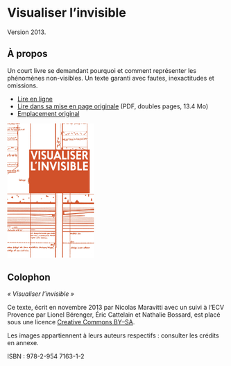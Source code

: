 Visualiser l’invisible
===

Version 2013.

## À propos

Un court livre se demandant pourquoi et comment représenter les phénomènes non-visibles. Un texte garanti avec fautes, inexactitudes et omissions.

* [Lire en ligne](https://nclm.gitbooks.io/invisible/content/)
* [Lire dans sa mise en page originale](http://probablement.net/invisible/pdf/visualiser_l'invisible_ebook_1.1_doubles.pdf) (PDF, doubles pages, 13.4 Mo)
* [Emplacement original](http://probablement.net/invisible)

<img src='cover.jpg' width='200'/>

## Colophon

*« Visualiser l’invisible »*

Ce texte, écrit en novembre 2013 par Nicolas Maravitti avec un suivi à l’ECV Provence par Lionel Bérenger, Éric Cattelain et Nathalie Bossard, est placé sous une licence [Creative Commons BY–SA](http://creativecommons.org/licenses/by-sa/3.0/deed.fr). 

Les images appartiennent à leurs auteurs respectifs : consulter les crédits en annexe.

ISBN : 978-2-954 7163-1-2